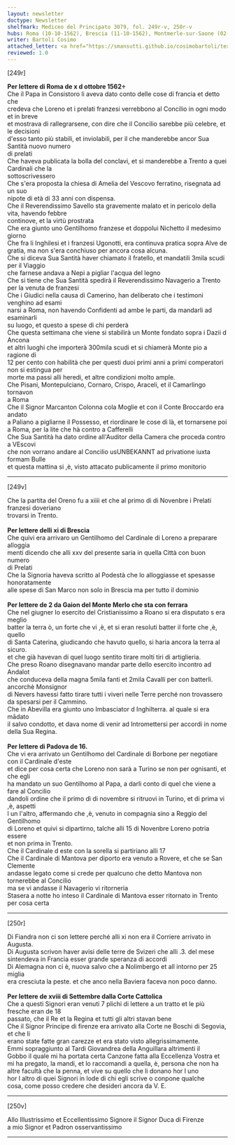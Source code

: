 ```yaml
---
layout: newsletter
doctype: Newsletter
shelfmark: Mediceo del Principato 3079, fol. 249r-v, 250r-v
hubs: Roma (10-10-1562), Brescia (11-10-1562), Montmerle-sur-Saone (02-10-1562), Padova (16-10-1562), Spanish Court (13-09-1562)
writer: Bartoli Cosimo
attached_letter: <a href="https://smansutti.github.io/cosimobartoli/texts/Carteggio_Universale_023,Carteggio_Universale_024/">Carteggio_Universale_023,Carteggio_Universale_024</a>
reviewed: 1.0
---
```


[249r]  
  
  
<strong>Per lettere di Roma de x d ottobre 1562÷</strong>  
Che il Papa in Consistoro li aveva dato conto delle cose di francia et detto che  
credeva che Loreno et i prelati franzesi verrebbono al Concilio in ogni modo et in breve  
et mostrava di rallegrarsene, con dire che il Concilio sarebbe più celebre, et le decisioni  
d'esso tanto più stabili, et inviolabili, per il che manderebbe ancor Sua Santità nuovo numero  
di prelati  
Che haveva publicata la bolla del conclavi, et si manderebbe a Trento a quei Cardinali che la  
sottoscrivessero  
Che s'era proposta la chiesa di Amelia del Vescovo ferratino, risegnata ad un suo  
nipote di età di 33 anni con dispensa.  
Che il Reverendissimo Savello sta gravemente malato et in pericolo della vita, havendo febbre  
continove, et la virtù prostrata  
Che era giunto uno Gentilhomo franzese et doppolui Nichetto il medesimo giorno  
Che fra li Inghilesi et i franzesi Ugonotti, era continuva pratica sopra Alve de  
gratia, ma non s'era conchiuso per ancora cosa alcuna.  
Che si diceva Sua Santità haver chiamato il fratello, et mandatili 3mila scudi per il Viaggio  
che farnese andava a Nepi a pigliar l'acqua del legno  
Che si tiene che Sua Santità spedirà il Reverendissimo Navagerio a Trento per la venuta de franzesi  
Che i Giudici nella causa di Camerino, han deliberato che i testimoni venghino ad esami  
narsi a Roma, non havendo Confidenti ad ambe le parti, da mandarli ad esaminarli  
su luogo, et questo a spese di chi perderà  
Che questa settimana che viene si stabilirà un Monte fondato sopra i Dazii d Ancona  
et altri luoghi che importerà 300mila scudi et si chiamerà Monte pio a ragione di  
12 per cento con habilità che per questi duoi primi anni a primi comperatori non si estingua per  
morte ma passi alli heredi, et altre condizioni molto ample.  
Che Pisani, Montepulciano, Cornaro, Crispo, Araceli, et il Camarlingo tornavon  
a Roma  
Che il Signor Marcanton Colonna cola Moglie et con il Conte Broccardo era andato  
a Paliano a pigliarne il Possesso, et riordinare le cose di là, et tornarsene poi  
a Roma, per la lite che hà contro a Cafferelli  
Che Sua Santità ha dato ordine all'Auditor della Camera che proceda contro a VEscovi  
che non vorrano andare al Concilio usUNBEKANNT ad privatione iuxta formam Bulle  
et questa mattina si ,è, visto attacato publicamente il primo monitorio  
  
---  

[249v]  
  
  
Che la partita del Oreno fu a xiiii et che al primo di di Novenbre i Prelati franzesi doveriano  
trovarsi in Trento.  
<br/><strong>Per lettere delli xi di Brescia</strong>  
Che quivi era arrivaro un Gentilhomo del Cardinale di Loreno a preparare alloggia  
menti dicendo che alli xxv del presente saria in quella Città con buon numero  
di Prelati  
Che la Signoria haveva scritto al Podestà che lo alloggiasse et spesasse honoratamente  
alle spese di San Marco non solo in Brescia ma per tutto il dominio  
<br/><strong>Per lettere de 2 da Gaion del Monte Merlo che sta con ferrara</strong>  
Che nel giugner lo esercito del Cristianissimo a Roano si era disputato s era meglio  
batter la terra ò, un forte che vi ,è, et si eran resoluti batter il forte che ,è, quello  
di Santa Caterina, giudicando che havuto quello, si haria ancora la terra al sicuro.  
et che già havevan di quel luogo sentito tirare molti tiri di artiglieria.  
Che preso Roano disegnavano mandar parte dello esercito incontro ad Andalot  
che conduceva della magna 5mila fanti et 2mila Cavalli per con batterli. ancorchè Monsignor  
di Nevers havessi fatto tirare tutti i viveri nelle Terre perché non trovassero  
da spesarsi per il Cammino.  
Che in Abevilla era giunto uno Imbasciator d Inghilterra. al quale si era mādato  
 il salvo condotto, et dava nome di venir ad Intromettersi per accordi in nome  
della Sua Regina.  
<br/><strong>Per lettere di Padova de 16.</strong>  
Che vi era arrivato un Gentilhomo del Cardinale di Borbone per negotiare con il Cardinale d'este  
et dice per cosa certa che Loreno non sarà a Turino se non per ognisanti, et che egli  
ha mandato un suo Gentilhomo al Papa, a darli conto di quel che viene a fare al Concilio  
dandoli ordine che il primo dì di novembre si ritruovi in Turino, et di prima vi ,è, aspetti  
l un l'altro, affermando che ,è, venuto in compagnia sino a Reggio del Gentilhomo  
di Loreno et quivi si dipartirno, talche alli 15 di Novenbre Loreno potria essere  
et non prima in Trento.  
Che il Cardinale d este con la sorella si partiriano alli 17  
Che il Cardinale di Mantova per diporto era venuto a Rovere, et che se San Clemente  
andasse legato come si crede per qualcuno che detto Mantova non tornerebbe al Concilio  
ma se vi andasse il Navagerio vi ritorneria  
Stasera a notte ho inteso il Cardinale di Mantova esser ritornato in Trento per cosa certa  
  
---  

[250r]  
  
  
Di Fiandra non ci son lettere perché alli xi non era il Corriere arrivato in Augusta.  
Di Augusta scrivon haver avisi delle terre de Svizeri che alli .3. del mese  
sintendeva in Francia esser grande speranza di accordi  
Di Alemagna non ci è, nuova salvo che a Nolimbergo et all intorno per 25 miglia  
era cresciuta la peste. et che anco nella Baviera faceva non poco danno.  
<br/><strong>Per lettere de xviii di Settembre dalla Corte Cattolica</strong>  
Che a questi Signori eran venuti 7 plichi di lettere a un tratto et le più fresche eran de 18  
passato, che il Re et la Regina et tutti gli altri stavan bene  
Che il Signor Principe di firenze era arrivato alla Corte ne Boschi di Segovia, et che li  
erano state fatte gran carezze et era stato visto allegrissimamente.  
Emmi sopraggiunto al Tardi Giovandrea della Anguillara altrimenti il  
Gobbo il quale mi ha portata certa Canzone fatta alla Eccellenza Vostra et  
mi ha pregato, la mandi, et lo raccomandi a quella, è, persona che non ha  
altre facultà che la penna, et vive su quello che li donano hor l uno  
hor l altro di quei Signori in lode di chi egli scrive o conpone qualche  
cosa, come posso credere che desideri ancora da V. E.  
  
---  

[250v]  
  
  
Allo Illustrissimo et Eccellentissimo Signore il Signor Duca di Firenze  
a mio Signor et Padron osservantissimo  
  
---  


